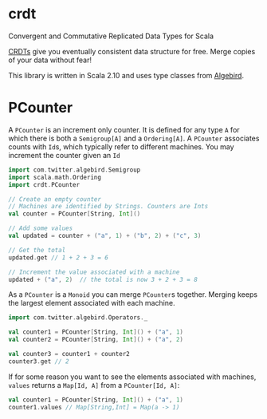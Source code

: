 crdt
====

Convergent and Commutative Replicated Data Types for Scala

[CRDTs](http://pagesperso-systeme.lip6.fr/Marc.Shapiro/papers/Comprehensive-CRDTs-RR7506-2011-01.pdf) give you eventually consistent data structure for free. Merge copies of your data without fear!

This library is written in Scala 2.10 and uses type classes from [Algebird](https://github.com/twitter/algebird).

# PCounter

A `PCounter` is an increment only counter. It is defined for any type `A` for which there is both a `Semigroup[A]` and a `Ordering[A]`. A `PCounter` associates counts with `Id`s, which typically refer to different machines. You may increment the counter given an `Id`

```scala
import com.twitter.algebird.Semigroup
import scala.math.Ordering
import crdt.PCounter

// Create an empty counter
// Machines are identified by Strings. Counters are Ints
val counter = PCounter[String, Int]()

// Add some values
val updated = counter + ("a", 1) + ("b", 2) + ("c", 3)

// Get the total
updated.get // 1 + 2 + 3 = 6

// Increment the value associated with a machine
updated + ("a", 2)  // the total is now 3 + 2 + 3 = 8
```

As a `PCounter` is a `Monoid` you can merge `PCounter`s together. Merging keeps the largest element associated with each machine.

```scala
import com.twitter.algebird.Operators._

val counter1 = PCounter[String, Int]() + ("a", 1)
val counter2 = PCounter[String, Int]() + ("a", 2)

val counter3 = counter1 + counter2
counter3.get // 2
```

If for some reason you want to see the elements associated with machines, `values` returns a `Map[Id, A]` from a `PCounter[Id, A]`:

```scala
val counter1 = PCounter[String, Int]() + ("a", 1)
counter1.values // Map[String,Int] = Map(a -> 1)
```
